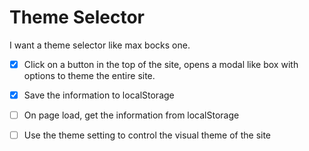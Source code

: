 # Theme Selector

I want a theme selector like max bocks one.

- [x] Click on a button in the top of the site, opens a modal like box with options to theme the entire site.

- [x] Save the information to localStorage
- [ ] On page load, get the information from localStorage
- [ ] Use the theme setting to control the visual theme of the site
